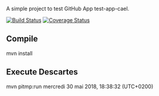A simple project to test GitHub App test-app-cael.


[![Build Status](https://travis-ci.org/CaelProjects/experiments.svg?branch=master)](https://travis-ci.org/CaelProjects/experiments)
[![Coverage Status](https://coveralls.io/repos/github/CaelProjects/experiments/badge.svg?branch=master)](https://coveralls.io/github/CaelProjects/experiments?branch=master)

Compile
-------
mvn install

Execute Descartes
-----------------
mvn pitmp:run
mercredi 30 mai 2018, 18:38:32 (UTC+0200)
